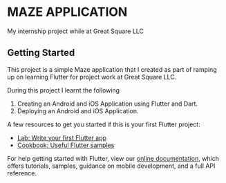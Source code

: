 # MAZE APPLICATION

My internship project while at Great Square LLC

## Getting Started

This project is a simple Maze application that I created as part of ramping up on learning Flutter for project work at Great Square LLC.

During this project I learnt the following 

1. Creating an Android and iOS Application using Flutter and Dart.
2. Deploying an Android and iOS Application.

A few resources to get you started if this is your first Flutter project:

- [Lab: Write your first Flutter app](https://flutter.dev/docs/get-started/codelab)
- [Cookbook: Useful Flutter samples](https://flutter.dev/docs/cookbook)

For help getting started with Flutter, view our
[online documentation](https://flutter.dev/docs), which offers tutorials,
samples, guidance on mobile development, and a full API reference.
